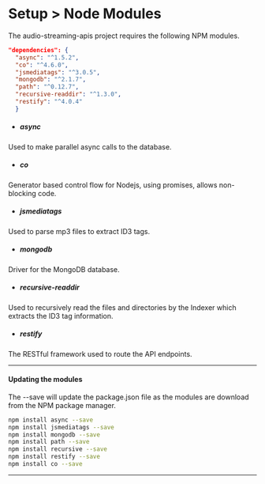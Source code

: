 <div class="page-header">
  <h1  id="page-title">Setup > Node Modules</h1>
</div>

The audio-streaming-apis project requires the following NPM modules.



```json
"dependencies": {
  "async": "^1.5.2",
  "co": "^4.6.0",
  "jsmediatags": "^3.0.5",
  "mongodb": "^2.1.7",
  "path": "^0.12.7",
  "recursive-readdir": "^1.3.0",
  "restify": "^4.0.4"
  }
```

* ##### async
Used to make parallel async calls to the database.

* ##### co
Generator based control flow for Nodejs, using promises, allows non-blocking code.

* ##### jsmediatags
Used to parse mp3 files to extract ID3 tags.

* ##### mongodb
Driver for the MongoDB database.

* ##### recursive-readdir
Used to recursively read the files and directories by the Indexer which
extracts the ID3 tag information.

* ##### restify
The RESTful framework used to route the API endpoints.


___
#### Updating the modules
The --save will update the package.json file as the modules are download from the NPM
package manager.

```bash
npm install async --save
npm install jsmediatags --save
npm install mongodb --save
npm install path --save
npm install recursive --save
npm install restify --save
npm install co --save
```
___
